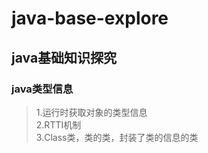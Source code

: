 # java-base-explore
## java基础知识探究
### java类型信息
> 1.运行时获取对象的类型信息  
> 2.RTTI机制  
> 3.Class类，类的类，封装了类的信息的类
